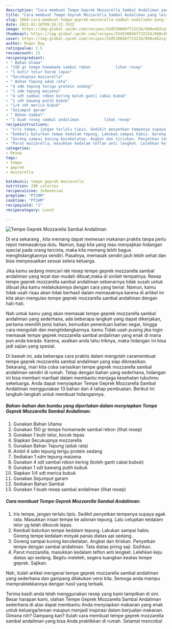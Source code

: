 ```yaml
---
description: "Cara membuat Tempe Geprek Mozzarella Sambal Andaliman yang lezat Untuk Jualan"
title: "Cara membuat Tempe Geprek Mozzarella Sambal Andaliman yang lezat Untuk Jualan"
slug: 1064-cara-membuat-tempe-geprek-mozzarella-sambal-andaliman-yang-lezat-untuk-jualan
date: 2021-02-26T09:55:23.743Z
image: https://img-global.cpcdn.com/recipes/53d5300dbff22234/680x482cq70/tempe-geprek-mozzarella-sambal-andaliman-foto-resep-utama.jpg
thumbnail: https://img-global.cpcdn.com/recipes/53d5300dbff22234/680x482cq70/tempe-geprek-mozzarella-sambal-andaliman-foto-resep-utama.jpg
cover: https://img-global.cpcdn.com/recipes/53d5300dbff22234/680x482cq70/tempe-geprek-mozzarella-sambal-andaliman-foto-resep-utama.jpg
author: Roger Day
ratingvalue: 3.5
reviewcount: 15
recipeingredient:
- " Bahan Utama"
- "150 gr tempe homamade sambal rebon           lihat resep"
- "1 butir telur kocok lepas"
- "Secukupnya mozzarella"
- " Bahan Tepung aduk rata"
- "4 sdm tepung terigu protein sedang"
- "1 sdm tepung maizena"
- "4 sdt sambal rebon kering boleh ganti cabai bubuk"
- "1 sdt bawang putih bubuk"
- "1/4 sdt merica bubuk"
- "Sejumput garam"
- " Bahan Sambal"
- "1 buah resep sambal andaliman           lihat resep"
recipeinstructions:
- "Iris tempe, jangan terlalu tipis. Sedikit penyetkan tempenya supaya agak rata. Masukkan irisan tempe ke adonan tepung. Lalu celupkan kedalam telor yg telah dikocok lepas."
- "Kembali balurkan tempe kedalam tepung. Lakukan sampai habis. Goreng tempe kedalam minyak panas diatas api sedang."
- "Goreng sampai kuning kecokelatan. Angkat dan tiriskan. Penyetkan tempe dengan sambal andaliman. Tata diatas piring saji. Sisihkan."
- "Parut mozzarella, masukkan kedalam teflon anti lengket. Lelehkan keju diatas api sedang. Begitu meleleh, segera tuangkan keatas tempe geprek. Sajikan."
categories:
- Resep
tags:
- tempe
- geprek
- mozzarella

katakunci: tempe geprek mozzarella 
nutrition: 298 calories
recipecuisine: Indonesian
preptime: "PT29M"
cooktime: "PT34M"
recipeyield: "1"
recipecategory: Lunch

---
```



![Tempe Geprek Mozzarella Sambal Andaliman](https://img-global.cpcdn.com/recipes/53d5300dbff22234/680x482cq70/tempe-geprek-mozzarella-sambal-andaliman-foto-resep-utama.jpg)

Di era  sekarang , kita memang dapat memesan makanan praktis tanpa perlu repot memasaknya dulu. Namun, bagi kita yang mau menyajikan hidangan special pada orang tercinta, maka kita memang lebih bagus menghidangkannya sendiri. Pasalnya, memasak sendiri jauh lebih sehat dan bisa menyesuaikan sesuai selera keluarga.

Jika kamu sedang mencari ide resep tempe geprek mozzarella sambal andaliman yang lezat dan mudah dibuat,maka di sinilah tempatnya. Resep tempe geprek mozzarella sambal andaliman  sebenarnya tidak susah untuk dibuat jika kamu melakukannya dengan cara yang benar. Namun, kamu tidak usah risau akan tidak berhasil dalam memasaknya 
karena di artikel ini kita akan mengulas tempe geprek mozzarella sambal andaliman dengan hati-hati.  



Nah untuk kamu yang akan memasak tempe geprek mozzarella sambal andaliman yang sederhana, ada beberapa langkah yang dapat dikerjakan, pertama memilih jenis bahan, kemudian penentuan bahan segar, hingga cara mengolah dan menghidangkannya. kamu Tidak usah pusing jika ingin memasak tempe geprek mozzarella sambal andaliman yang enak di mana pun anda berada. Karena, asalkan anda  tahu triknya, maka hidangan ini bisa jadi sajian yang spesial.

Di bawah ini, ada beberapa cara praktis  dalam mengolah caramembuat tempe geprek mozzarella sambal andaliman yang siap dikreasikan. Sekarang, mari kita coba variasikan tempe geprek mozzarella sambal andaliman sendiri di rumah. Tetap dengan bahan yang sederhana, hidangan ini bisa memberi manfaat dalam membantu menjaga kesehatan tubuhmu sekeluarga. Anda dapat menyiapkan Tempe Geprek Mozzarella Sambal Andaliman menggunakan 13 bahan dan 4 tahap pembuatan. Berikut ini langkah-langkah untuk membuat hidangannya.

<!--inarticleads1-->

##### Bahan-bahan dan bumbu yang diperlukan dalam menyiapkan Tempe Geprek Mozzarella Sambal Andaliman:

1. Gunakan  Bahan Utama
1. Gunakan 150 gr tempe homamade sambal rebon           (lihat resep)
1. Gunakan 1 butir telur, kocok lepas
1. Siapkan Secukupnya mozzarella
1. Gunakan  Bahan Tepung (aduk rata)
1. Ambil 4 sdm tepung terigu protein sedang
1. Sediakan 1 sdm tepung maizena
1. Gunakan 4 sdt sambal rebon kering (boleh ganti cabai bubuk)
1. Gunakan 1 sdt bawang putih bubuk
1. Siapkan 1/4 sdt merica bubuk
1. Gunakan Sejumput garam
1. Sediakan  Bahan Sambal
1. Gunakan 1 buah resep sambal andaliman           (lihat resep)




<!--inarticleads2-->

##### Cara membuat Tempe Geprek Mozzarella Sambal Andaliman:

1. Iris tempe, jangan terlalu tipis. Sedikit penyetkan tempenya supaya agak rata. Masukkan irisan tempe ke adonan tepung. Lalu celupkan kedalam telor yg telah dikocok lepas.
1. Kembali balurkan tempe kedalam tepung. Lakukan sampai habis. Goreng tempe kedalam minyak panas diatas api sedang.
1. Goreng sampai kuning kecokelatan. Angkat dan tiriskan. Penyetkan tempe dengan sambal andaliman. Tata diatas piring saji. Sisihkan.
1. Parut mozzarella, masukkan kedalam teflon anti lengket. Lelehkan keju diatas api sedang. Begitu meleleh, segera tuangkan keatas tempe geprek. Sajikan.




Nah, itulah artikel mengenai  tempe geprek mozzarella sambal andaliman  yang sederhana dan gampang dilakukan versi kita. Semoga anda mampu mempraktekkannya dengan hasil yang terbaik. 

Terima kasih anda telah menggunakan resep yang kami tampilkan di sini. Besar harapan kami, olahan  Tempe Geprek Mozzarella Sambal Andaliman sederhana di atas dapat membantu Anda menyiapkan makanan yang enak untuk keluarga/teman maupun menjadi inspirasi dalam berjualan makanan. Gimana nih? Gampang kan? Itulah cara membuat tempe geprek mozzarella sambal andaliman yang bisa Anda praktikkan di rumah. Selamat mencoba!

